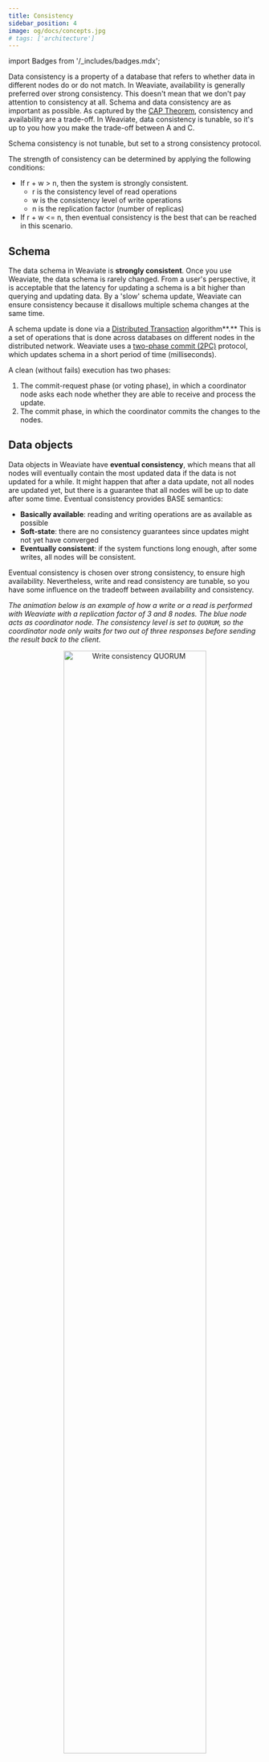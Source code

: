 ```yaml
---
title: Consistency
sidebar_position: 4
image: og/docs/concepts.jpg
# tags: ['architecture']
---
```

import Badges from '/_includes/badges.mdx';

<Badges/>

Data consistency is a property of a database that refers to whether data in different nodes do or do not match. In Weaviate, availability is generally preferred over strong consistency. This doesn't mean that we don't pay attention to consistency at all. Schema and data consistency are as important as possible. As captured by the [CAP Theorem](./index.md#cap-theorem), consistency and availability are a trade-off. In Weaviate, data consistency is tunable, so it's up to you how you make the trade-off between A and C. 

Schema consistency is not tunable, but set to a strong consistency protocol. 

The strength of consistency can be determined by applying the following conditions:
* If r + w > n, then the system is strongly consistent.
    * r is the consistency level of read operations
    * w is the consistency level of write operations
    * n is the replication factor (number of replicas)
* If r + w <= n, then eventual consistency is the best that can be reached in this scenario. 


## Schema

The data schema in Weaviate is **strongly consistent**. Once you use Weaviate, the data schema is rarely changed. From a user's perspective, it is acceptable that the latency for updating a schema is a bit higher than querying and updating data. By a 'slow' schema update, Weaviate can ensure consistency because it disallows multiple schema changes at the same time. 

A schema update is done via a [Distributed Transaction](https://en.wikipedia.org/wiki/Distributed_transaction) algorithm**.** This is a set of operations that is done across databases on different nodes in the distributed network. Weaviate uses a [two-phase commit (2PC)](https://en.wikipedia.org/wiki/Two-phase_commit_protocol) protocol, which updates schema in a short period of time (milliseconds). 

A clean (without fails) execution has two phases:
1. The commit-request phase (or voting phase), in which a coordinator node asks each node whether they are able to receive and process the update.
2. The commit phase, in which the coordinator commits the changes to the nodes.


## Data objects 

Data objects in Weaviate have **eventual consistency**, which means that all nodes will eventually contain the most updated data if the data is not updated for a while. It might happen that after a data update, not all nodes are updated yet, but there is a guarantee that all nodes will be up to date after some time. Eventual consistency provides BASE semantics: 

* **Basically available**: reading and writing operations are as available as possible
* **Soft-state**: there are no consistency guarantees since updates might not yet have converged
* **Eventually consistent**: if the system functions long enough, after some writes, all nodes will be consistent. 

Eventual consistency is chosen over strong consistency, to ensure high availability. Nevertheless, write and read consistency are tunable, so you have some influence on the tradeoff between availability and consistency. 

*The animation below is an example of how a write or a read is performed with Weaviate with a replication factor of 3 and 8 nodes. The blue node acts as coordinator node. The consistency level is set to `QUORUM`, so the coordinator node only waits for two out of three responses before sending the result back to the client.*

<p align="center"><img src="/img/docs/replication-architecture/replication-quorum-animation.gif" alt="Write consistency QUORUM" width="75%"/></p>

### Tunable write consistency

Adding or changing data objects are **write** operations.  

:::note
Write operations are tunable starting with Weaviate v1.18, to `ONE`, `QUORUM` (default) or `ALL`. In v1.17, write operations are always set to `ALL` (highest consistency).
:::

The main reason for introducing configurable write consistency in v1.18 is because that is also when automatic repairs are introduced. A write will always be written to n (replication factor) nodes, regardless of the chosen consistency level. The coordinator node however waits for acknowledgements from `ONE`, `QUORUM` or `ALL` nodes before it returns. To guarantee that a write is applied everywhere without the availability of repairs on read requests, write consistency is set to `ALL` for now. Possible settings in v1.18+ are:
* **ONE** - a write must receive an acknowledgement from at least one replica node. This is the fastest (most available), but least consistent option. 
* **QUORUM** - a write must receive an acknowledgement from at least `QUORUM` replica nodes. `QUORUM` is calculated as _n / 2 + 1_, where _n_ is the number of replicas (replication factor). For example, using a replication factor of 6, the quorum is 4, which means the cluster can tolerate 2 replicas down.
* **ALL** - a write must receive an acknowledgement from all replica nodes. This is the most consistent, but 'slowest' (least available) option.


*Figure below: a replicated Weaviate setup with write consistency of ONE. There are 8 nodes in total out of which 3 replicas.*

<p align="center"><img src="/img/docs/replication-architecture/replication-rf3-c-ONE.png" alt="Write consistency ONE" width="60%"/></p>

*Figure below: a replicated Weaviate setup with Write Consistency of `QUORUM` (n/2+1). There are 8 nodes in total, out of which 3 replicas.*


<p align="center"><img src="/img/docs/replication-architecture/replication-rf3-c-QUORUM.png" alt="Write consistency QUORUM" width="60%"/></p>

*Figure below: a replicated Weaviate setup with Write Consistency of `ALL`. There are 8 nodes in total, out of which 3 replicas.*

<p align="center"><img src="/img/docs/replication-architecture/replication-rf3-c-ALL.png" alt="Write consistency ALL" width="60%"/></p>


### Tunable read consistency

Read operations are GET requests to data objects in Weaviate. Like write, read consistency is tunable, to `ONE`, `QUORUM` (default) or `ALL`.

:::note
Prior to `v1.18`, read consistency was tunable only for requests that [obtained an object by id](../../api/rest/objects.md#get-a-data-object), and all other read requests had a consistency of `ALL`.
:::

Starting with `v1.18`, the following consistency levels are applicable to most read operations:
* **ONE** - a read response must be returned by at least one replica. This is the fastest (most available), but least consistent option. 
* **QUORUM** - a response must be returned by `QUORUM` amount of replica nodes. `QUORUM` is calculated as _n / 2 + 1_, where _n_ is the number of replicas (replication factor). For example, using a replication factor of 6, the quorum is 4, which means the cluster can tolerate 2 replicas down.
* **ALL** - a read response must be returned by all replicas. The read operation will fail if at least one replica fails to respond. This is the most consistent, but 'slowest' (least available) option.

Examples:
* **ONE**<br/>
  In a single datacenter with a replication factor of 3 and a read consistency level of ONE, the coordinator node will wait for a response from one replica node.

  <p align="center"><img src="/img/docs/replication-architecture/replication-rf3-c-ONE.png" alt="Write consistency ONE" width="60%"/></p>

* **QUORUM**<br/>
  In a single datacenter with a replication factor of 3 and a read consistency level of `QUORUM`, the coordinator node will wait for n / 2 + 1 = 3 / 2 + 1 = 2 replicas nodes to return a response.

  <p align="center"><img src="/img/docs/replication-architecture/replication-rf3-c-QUORUM.png" alt="Write consistency QUORUM" width="60%"/></p>


* **ALL**<br/>
  In a single datacenter with a replication factor of 3 and a read consistency level of `ALL`, the coordinator node will wait for all 3 replicas nodes to return a response.

  <p align="center"><img src="/img/docs/replication-architecture/replication-rf3-c-ALL.png" alt="Write consistency ALL" width="60%"/></p>

  
## Repairs

Repairs can be executed by Weaviate in case of a discovered inconsistency. A scenario where a repair could be necessary is the following: The user writes with a consistency level of `ONE`. The node dies before it can contact some of the other nodes. The node comes back up with the latest data. Some other nodes may now be out of sync and need to be repaired.

Repairs happen in the background, for example when a read operation is done ("repair-on-read"), using a "last write wins" policy for conflict resolution.

When the replication coordinator node receives different versions of objects for a read request from the nodes in the replica set, that means that at least one node has old (stale) objects. The repair-on-read feature means that the coordinator node will update the affected node(s) with the latest version of the object(s). If a node was lacking an object entirely (e.g. because a create request was only handled by a subset of the nodes due to a network partition), the object will be replicated on that node.

Consider a scenario in which a request to delete objects was only handled by a subset of nodes in the replica set. On the next read that involves such a deleted object, the replication coordinator may determine that some nodes are missing that object - i.e. it doesn’t exist on all replicas. `v1.18` introduces changes that enable the replication coordinator to determine the reason why an object was not found (i.e. it was deleted, or it never existed), along with the object itself. Thus, the coordinator can determine if the object:
* never existed in the first place (so it should be propagated to the other nodes), or
* was deleted from some replicas but still exists on others. In this latter case, the coordinator returns an error because it doesn’t know if the object has been created again after it was deleted, which would lead to propagating the deletion to cause data loss.


## More Resources

import DocsMoreResources from '/_includes/more-resources-docs.md';

<DocsMoreResources />
